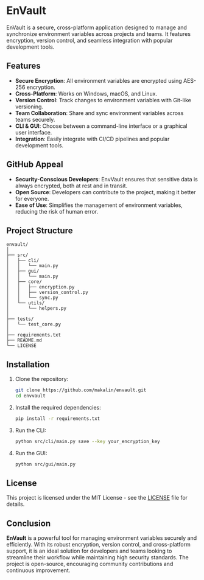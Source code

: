 # EnVault

EnVault is a secure, cross-platform application designed to manage and synchronize environment variables across projects and teams. It features encryption, version control, and seamless integration with popular development tools.

## Features

- **Secure Encryption**: All environment variables are encrypted using AES-256 encryption.
- **Cross-Platform**: Works on Windows, macOS, and Linux.
- **Version Control**: Track changes to environment variables with Git-like versioning.
- **Team Collaboration**: Share and sync environment variables across teams securely.
- **CLI & GUI**: Choose between a command-line interface or a graphical user interface.
- **Integration**: Easily integrate with CI/CD pipelines and popular development tools.

## GitHub Appeal
- **Security-Conscious Developers**: EnvVault ensures that sensitive data is always encrypted, both at rest and in transit.
- **Open Source**: Developers can contribute to the project, making it better for everyone.
- **Ease of Use**: Simplifies the management of environment variables, reducing the risk of human error.

## Project Structure
```
envault/
│
├── src/
│   ├── cli/
│   │   └── main.py
│   ├── gui/
│   │   └── main.py
│   ├── core/
│   │   ├── encryption.py
│   │   ├── version_control.py
│   │   └── sync.py
│   └── utils/
│       └── helpers.py
│
├── tests/
│   └── test_core.py
│
├── requirements.txt
├── README.md
└── LICENSE
```

## Installation

1. Clone the repository:
   ```bash
   git clone https://github.com/makalin/envault.git
   cd envvault
   ```

2. Install the required dependencies:
   ```bash
   pip install -r requirements.txt
   ```

3. Run the CLI:
   ```bash
   python src/cli/main.py save --key your_encryption_key
   ```

4. Run the GUI:
   ```bash
   python src/gui/main.py
   ```

## License

This project is licensed under the MIT License - see the [LICENSE](LICENSE) file for details.

## Conclusion

**EnVault** is a powerful tool for managing environment variables securely and efficiently. With its robust encryption, version control, and cross-platform support, it is an ideal solution for developers and teams looking to streamline their workflow while maintaining high security standards. The project is open-source, encouraging community contributions and continuous improvement.
